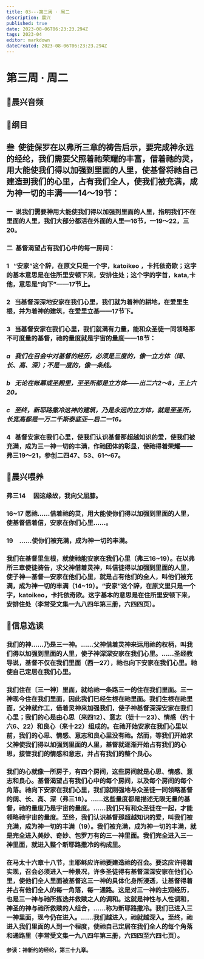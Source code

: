```yaml
---
title: 03---第三周 · 周二
description: 晨兴
published: true
date: 2023-08-06T06:23:23.294Z
tags: 2023-04
editor: markdown
dateCreated: 2023-08-06T06:23:23.294Z
---
```


# 第三周 · 周二
## 🎵晨兴音频

## 📖纲目

## **叁  使徒保罗在以弗所三章的祷告启示，要完成神永远的经纶，我们需要父照着祂荣耀的丰富，借着祂的灵，用大能使我们得以加强到里面的人里，使基督将祂自己建造到我们的心里，占有我们全人，使我们被充满，成为神一切的丰满——14～19节：**

### 一  说我们需要神用大能使我们得以加强到里面的人里，指明我们不在里面的人里，我们大部分都活在外面的人里—16节，一19～22，三20。

### 二  基督渴望占有我们心中的每一房间：

### 1   “安家”这个辞，在原文只是一个字，katoikeo ，卡托依奇欧；这字的基本意思是在住所里安顿下来，安排住处；这个字的字首，kata,卡他，意思是“向下”——17节上。

### 2   当基督深深地安家在我们心里，我们就为着神的耕地，在爱里生根，并为着神的建筑，在爱里立基——17节下。

### 3   当基督安家在我们心里，我们就满有力量，能和众圣徒一同领略那不可度量的基督，祂的量度就是宇宙的量度——18节：

### *a   我们在召会中对基督的经历，必须是三度的，像一立方体（阔、长、高、深）；不是一度的，像一条线。*

### *b   无论在帐幕或圣殿里，至圣所都是立方体——出二六2～8，王上六20。*

### *c   至终，新耶路撒冷这神的建筑，乃是永远的立方体，就是至圣所，长宽高都是一万二千斯泰底亚—启二一16。*

### 4   基督安家在我们心里，使我们认识基督那超越知识的爱，使我们被充满，成为三一神一切的丰满，作祂团体的彰显，使祂得着荣耀——弗三19～21，参创二四47、53、61～67。

## 📖晨兴喂养

### **弗三14　	因这缘故，我向父屈膝。**

### **16~17	愿祂……借着祂的灵，用大能使你们得以加强到里面的人里，使基督借着信，安家在你们心里……。**

### **19　……使你们被充满，成为神一切的丰满。**

### 我们在基督里生根，就使祂能安家在我们心里（弗三16~19）。在以弗所三章使徒祷告，求父神借着灵神，叫信徒得以加强到里面的人里，使子神—基督—安家在他们心里，就是占有他们的全人，叫他们被充满，成为神一切的丰满（14~19）。“安家”这个辞，在原文里只是一个字，katoikeo，卡托依奇欧。这字基本的意思是在住所里安顿下来，安排住处（李常受文集一九八四年第三册，六四四页）。

## 📖信息选读

### 我们的神……乃是三一神。……父神借着灵神来运用祂的权柄，叫我们得以加强到里面的人里，使子神深深安家在我们心里。……圣经教导说，基督不仅在我们里面（西一27），祂也向下安家在我们心里。祂使自己定居在我们心里。

### 我们住在〔三一神〕里面，就给祂一条路三一的住在我们里面。三一神现今住在我们里面，因此我们已经生根在祂里面。我们生根在祂里面，父神就作工，借着灵神来加强我们，使子神基督深深安家在我们心里；我们的心是由心思（来四12）、意志（徒十一23）、情感（约十六6、22）和良心（来十22）组成的。在祂开始安家在我们心里以前，我们的心思、情感、意志和良心里没有祂。然而，等我们开始求父神使我们得以加强到里面的人里，基督就逐渐开始占有我们的心思，接管我们的情感和意志，并占有我们的整个良心。

### 我们的心就像一所房子，有四个房间，这些房间就是心思、情感、意志和良心。基督渴望占有我们心中的每个房间，以及每个房间的每个角落。祂向下安家在我们心里，我们就刚强地与众圣徒一同领略基督的阔、长、高、深（弗三18）。……这些量度都是描述无限无量的基督，祂的量度乃是宇宙的量度。……我们只有和众圣徒在一起，才能领略祂宇宙的量度。至终，我们认识基督那超越知识的爱，叫我们被充满，成为神一切的丰满（19）。我们被充满，成为神一切的丰满，就是完全进入美妙、奇妙、包罗万有的三一神里面。我们完全进入三一神里面，就进入整个新耶路撒冷的构成里。

### 在马太十六章十八节，主耶稣应许祂要建造祂的召会。要这应许得着实现，召会必须进入一种景况，许多圣徒得有基督深深安家在他们心里，使他们全人里面被基督这三一神的具体化身所浸透，让基督得着并占有他们全人的每一角落，每一通路。这是对三一神的主观经历，也是三一神与祂所拣选并救赎之人的调和。这就是神性与人性调和，神圣的神与祂所救赎的人组合，……称为新耶路撒冷。我们已进入三一神里面，现今仍在进入。……我们越进入，祂就越深入。至终，祂进入我们里面的人到一个程度，使祂自己定居在我们全人的每个角落和通路里（李常受文集一九八四年第三册，六四四至六四七页）。

**参读：神新约的经纶，第三十九章。**
<!-- Google tag (gtag.js) -->
<script async src="https://www.googletagmanager.com/gtag/js?id=G-1P8709Z16T"></script>
<script>
  window.dataLayer = window.dataLayer || [];
  function gtag(){dataLayer.push(arguments);}
  gtag('js', new Date());

  gtag('config', 'G-1P8709Z16T');
</script>